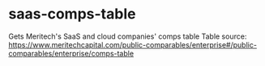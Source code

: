 # saas-comps-table
Gets Meritech's SaaS and cloud companies' comps table
Table source: https://www.meritechcapital.com/public-comparables/enterprise#/public-comparables/enterprise/comps-table
